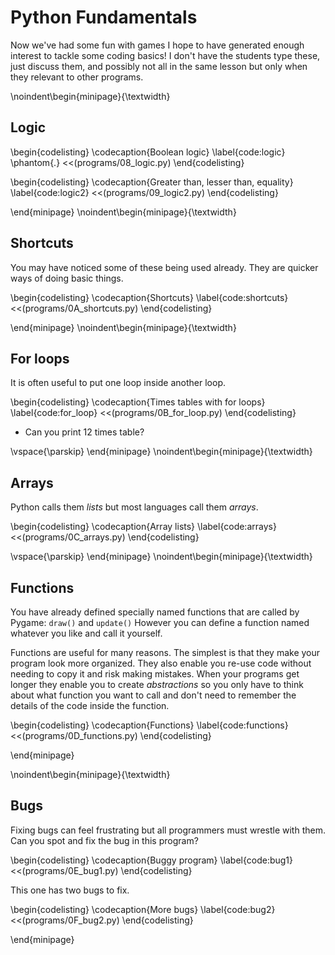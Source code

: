 # Python Fundamentals

Now we've had some fun with games I hope to have generated enough interest to tackle some coding basics!  I don't have the students type these, just discuss them, and possibly not all in the same lesson but only when they relevant to other programs.


\noindent\begin{minipage}{\textwidth}

## Logic

\begin{codelisting}
\codecaption{Boolean logic}
\label{code:logic}
\phantom{.}
<<(programs/08_logic.py)
\end{codelisting}

\begin{codelisting}
\codecaption{Greater than, lesser than, equality}
\label{code:logic2}
<<(programs/09_logic2.py)
\end{codelisting}

\end{minipage}
\noindent\begin{minipage}{\textwidth}

## Shortcuts

You may have noticed some of these being used already.  They are quicker ways of doing basic things.

\begin{codelisting}
\codecaption{Shortcuts}
\label{code:shortcuts}
<<(programs/0A_shortcuts.py)
\end{codelisting}


\end{minipage}
\noindent\begin{minipage}{\textwidth}

## For loops

It is often useful to put one loop inside another loop. 

\begin{codelisting}
\codecaption{Times tables with for loops}
\label{code:for_loop}
<<(programs/0B_for_loop.py)
\end{codelisting}

* Can you print 12 times table?

\vspace{\parskip}
\end{minipage}
\noindent\begin{minipage}{\textwidth}

## Arrays

Python calls them *lists* but most languages call them *arrays*.
  
\begin{codelisting}
\codecaption{Array lists}
\label{code:arrays}
<<(programs/0C_arrays.py)
\end{codelisting}

\vspace{\parskip}
\end{minipage}
\noindent\begin{minipage}{\textwidth}

## Functions

You have already defined specially named functions that are called by Pygame: `draw()` and `update()`
However you can define a function named whatever you like and call it yourself.

Functions are useful for many reasons. The simplest is that they make your program look more organized. They also enable you re-use code without
needing to copy it and risk making mistakes.  When your programs get longer they enable you to create *abstractions* so you only have to think about
what function you want to call and don't need to remember the details of the code inside the function.

\begin{codelisting}
\codecaption{Functions}
\label{code:functions}
<<(programs/0D_functions.py)
\end{codelisting}

\end{minipage}

\noindent\begin{minipage}{\textwidth}

## Bugs

Fixing bugs can feel frustrating but all programmers must wrestle with them.  Can you spot and fix the bug in this program?

\begin{codelisting}
\codecaption{Buggy program}
\label{code:bug1}
<<(programs/0E_bug1.py)
\end{codelisting}

This one has two bugs to fix.

\begin{codelisting}
\codecaption{More bugs}
\label{code:bug2}
<<(programs/0F_bug2.py)
\end{codelisting}

\end{minipage}